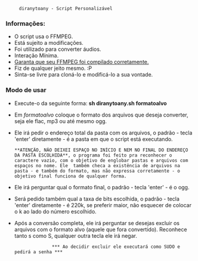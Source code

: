 		 diranytoany - Script Personalizável 

### Informações: ####
- O script usa o FFMPEG.
- Está sujeito a modificações.
- Foi utilizado para converter áudios.
- Interação Mínima.
- [Garanta que seu FFMPEG foi compilado corretamente.](http://trac.ffmpeg.org/wiki/TheoraVorbisEncodingGuide)
- Fiz de qualquer jeito mesmo. :P
- Sinta-se livre para cloná-lo e modificá-lo a sua vontade.

### Modo de usar ###
- Execute-o da seguinte forma: **sh diranytoany.sh formatoalvo**
- Em *formatoalvo* coloque o formato dos arquivos que deseja converter, seja ele flac, mp3 ou até mesmo ogg.
- Ele irá pedir o endereço total da pasta com os arquivos, o padrão - tecla 'enter' diretamente - é a pasta em que o script está executando.

      **ATENÇÃO, NÃO DEIXEI ESPAÇO NO INÍCIO E NEM NO FINAL DO ENDEREÇO DA PASTA ESCOLHIDA**, o programa foi feito pra reconhecer o caractere vazio, com o objetivo de englobar pastas e arquivos com espaços no nome. Ele  também checa a existência de arquivos na pasta - e também do formato, mas não expressa corretamente - o objetivo final funciona de qualquer forma.

- Ele irá perguntar qual o formato final, o padrão - tecla 'enter' - é o ogg.
- Será pedido também qual a taxa de bits escolhida, o padrão - tecla 'enter' diretamente - é 220k, se preferir maior, não esquecer de colocar o k ao lado do número escolhido.
- Após a conversão completa, ele irá perguntar se desejas excluir os arquivos com o formato alvo (aquele que fora convertido). Reconhece tanto s como S, qualquer outra tecla ele irá negar.

					*** Ao decidir excluir ele executará como SUDO e pedirá a senha ***
